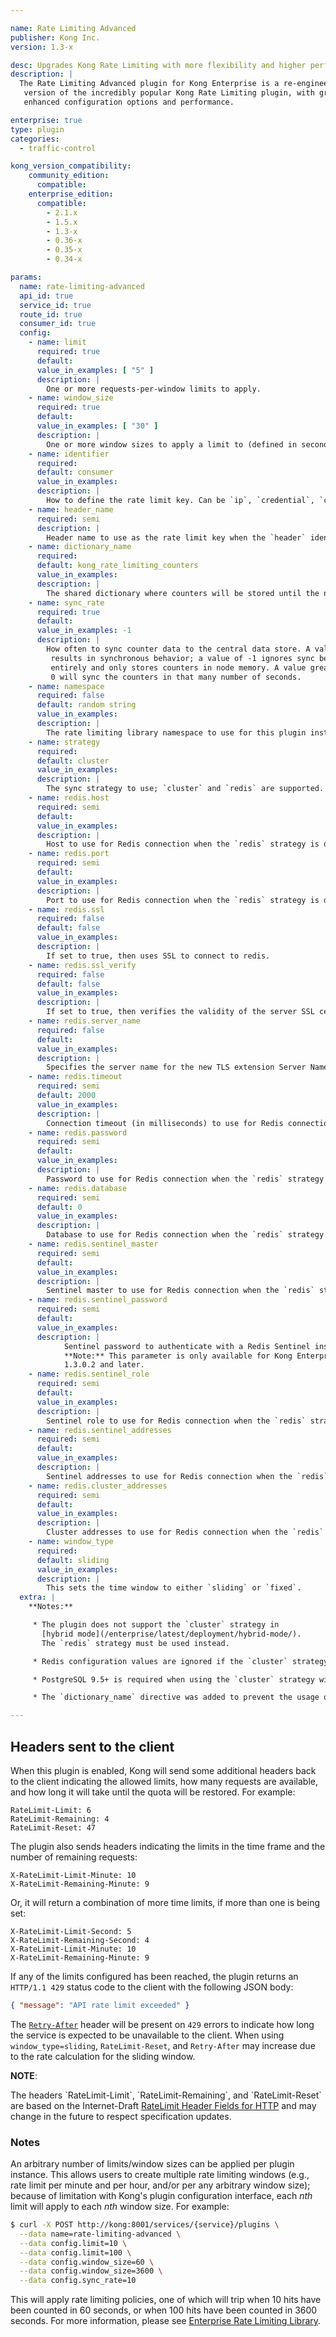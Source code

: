 ```yaml
---

name: Rate Limiting Advanced
publisher: Kong Inc.
version: 1.3-x

desc: Upgrades Kong Rate Limiting with more flexibility and higher performance
description: |
  The Rate Limiting Advanced plugin for Kong Enterprise is a re-engineered
   version of the incredibly popular Kong Rate Limiting plugin, with greatly
   enhanced configuration options and performance.

enterprise: true
type: plugin
categories:
  - traffic-control

kong_version_compatibility:
    community_edition:
      compatible:
    enterprise_edition:
      compatible:
        - 2.1.x
        - 1.5.x
        - 1.3-x
        - 0.36-x
        - 0.35-x
        - 0.34-x

params:
  name: rate-limiting-advanced
  api_id: true
  service_id: true
  route_id: true
  consumer_id: true
  config:
    - name: limit
      required: true
      default:
      value_in_examples: [ "5" ]
      description: |
        One or more requests-per-window limits to apply.
    - name: window_size
      required: true
      default:
      value_in_examples: [ "30" ]
      description: |
        One or more window sizes to apply a limit to (defined in seconds).
    - name: identifier
      required:
      default: consumer
      value_in_examples:
      description: |
        How to define the rate limit key. Can be `ip`, `credential`, `consumer`, `service`, or `header`.
    - name: header_name
      required: semi
      description: |
        Header name to use as the rate limit key when the `header` identifier is defined.
    - name: dictionary_name
      required:
      default: kong_rate_limiting_counters
      value_in_examples:
      description: |
        The shared dictionary where counters will be stored until the next sync cycle.
    - name: sync_rate
      required: true
      default:
      value_in_examples: -1
      description: |
        How often to sync counter data to the central data store. A value of 0
         results in synchronous behavior; a value of -1 ignores sync behavior
         entirely and only stores counters in node memory. A value greater than
         0 will sync the counters in that many number of seconds.
    - name: namespace
      required: false
      default: random string
      value_in_examples:
      description: |
        The rate limiting library namespace to use for this plugin instance. Counter data and sync configuration is shared in a namespace.
    - name: strategy
      required:
      default: cluster
      value_in_examples:
      description: |
        The sync strategy to use; `cluster` and `redis` are supported. Hybrid mode does not support the `cluster` strategy.
    - name: redis.host
      required: semi
      default:
      value_in_examples:
      description: |
        Host to use for Redis connection when the `redis` strategy is defined.
    - name: redis.port
      required: semi
      default:
      value_in_examples:
      description: |
        Port to use for Redis connection when the `redis` strategy is defined.
    - name: redis.ssl
      required: false
      default: false
      value_in_examples:
      description: |
        If set to true, then uses SSL to connect to redis.
    - name: redis.ssl_verify
      required: false
      default: false
      value_in_examples:
      description: |
        If set to true, then verifies the validity of the server SSL certificate. Note that you need to configure the [lua_ssl_trusted_certificate](https://docs.konghq.com/enterprise/latest/property-reference/#lua_ssl_trusted_certificate) to specify the CA (or server) certificate used by your redis server. You may also need to configure [lua_ssl_verify_depth accordingly](https://docs.konghq.com/enterprise/latest/property-reference/#lua_ssl_verify_depth).
    - name: redis.server_name
      required: false
      default:
      value_in_examples:
      description: |
        Specifies the server name for the new TLS extension Server Name Indication (SNI) when connecting over SSL.
    - name: redis.timeout
      required: semi
      default: 2000
      value_in_examples:
      description: |
        Connection timeout (in milliseconds) to use for Redis connection when the `redis` strategy is defined.
    - name: redis.password
      required: semi
      default:
      value_in_examples:
      description: |
        Password to use for Redis connection when the `redis` strategy is defined. If undefined, no AUTH commands are sent to Redis.
    - name: redis.database
      required: semi
      default: 0
      value_in_examples:
      description: |
        Database to use for Redis connection when the `redis` strategy is defined.
    - name: redis.sentinel_master
      required: semi
      default:
      value_in_examples:
      description: |
        Sentinel master to use for Redis connection when the `redis` strategy is defined. Defining this value implies using Redis Sentinel.
    - name: redis.sentinel_password
      required: semi
      default:
      value_in_examples:
      description: |
            Sentinel password to authenticate with a Redis Sentinel instance.
            **Note:** This parameter is only available for Kong Enterprise versions
            1.3.0.2 and later.
    - name: redis.sentinel_role
      required: semi
      default:
      value_in_examples:
      description: |
        Sentinel role to use for Redis connection when the `redis` strategy is defined. Defining this value implies using Redis Sentinel.
    - name: redis.sentinel_addresses
      required: semi
      default:
      value_in_examples:
      description: |
        Sentinel addresses to use for Redis connection when the `redis` strategy is defined. Defining this value implies using Redis Sentinel.
    - name: redis.cluster_addresses
      required: semi
      default:
      value_in_examples:
      description: |
        Cluster addresses to use for Redis connection when the `redis` strategy is defined. Defining this value implies using Redis cluster.
    - name: window_type
      required:
      default: sliding
      value_in_examples:
      description: |
        This sets the time window to either `sliding` or `fixed`.
  extra: |
    **Notes:**

     * The plugin does not support the `cluster` strategy in
       [hybrid mode](/enterprise/latest/deployment/hybrid-mode/).
       The `redis` strategy must be used instead.

     * Redis configuration values are ignored if the `cluster` strategy is used.

     * PostgreSQL 9.5+ is required when using the `cluster` strategy with `postgres` as the backing Kong cluster data store. This requirement varies from the PostgreSQL 9.4+ requirement as described in the <a href="/install/source">Kong Community Edition documentation</a>.

     * The `dictionary_name` directive was added to prevent the usage of the `kong` shared dictionary, which could lead to `no memory` errors.

---
```


## Headers sent to the client

When this plugin is enabled, Kong will send some additional headers back to the client indicating the allowed limits, how many requests are available, and how long it will take until the quota will be restored. For example:

```
RateLimit-Limit: 6
RateLimit-Remaining: 4
RateLimit-Reset: 47
```

The plugin also sends headers indicating the limits in the time frame and the number of remaining requests:

```
X-RateLimit-Limit-Minute: 10
X-RateLimit-Remaining-Minute: 9
```

Or, it will return a combination of more time limits, if more than one is being set:

```
X-RateLimit-Limit-Second: 5
X-RateLimit-Remaining-Second: 4
X-RateLimit-Limit-Minute: 10
X-RateLimit-Remaining-Minute: 9
```

If any of the limits configured has been reached, the plugin returns an `HTTP/1.1 429` status code to the client with the following JSON body:

```json
{ "message": "API rate limit exceeded" }
```

The [`Retry-After`] header will be present on `429` errors to indicate how long the service is expected to be unavailable to the client. When using `window_type=sliding`, `RateLimit-Reset`, and `Retry-After` may increase due to the rate calculation for the sliding window.

**NOTE**:

<div class="alert alert-warning">
The headers `RateLimit-Limit`, `RateLimit-Remaining`, and `RateLimit-Reset` are based on the Internet-Draft <a href="https://tools.ietf.org/html/draft-polli-ratelimit-headers-02">RateLimit Header Fields for HTTP</a> and may change in the future to respect specification updates.
</div>

### Notes

An arbitrary number of limits/window sizes can be applied per plugin instance. This allows users to create multiple rate limiting windows (e.g., rate limit per minute and per hour, and/or per any arbitrary window size); because of limitation with Kong's plugin configuration interface, each *nth* limit will apply to each *nth* window size. For example:

```bash
$ curl -X POST http://kong:8001/services/{service}/plugins \
  --data name=rate-limiting-advanced \
  --data config.limit=10 \
  --data config.limit=100 \
  --data config.window_size=60 \
  --data config.window_size=3600 \
  --data config.sync_rate=10
```

This will apply rate limiting policies, one of which will trip when 10 hits have been counted in 60 seconds, or when 100 hits have been counted in 3600 seconds. For more information, please see [Enterprise Rate Limiting Library](https://docs.konghq.com/enterprise/references/rate-limiting/).

[`Retry-After`]: https://tools.ietf.org/html/rfc7231#section-7.1.3

